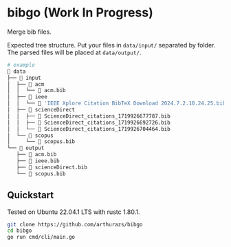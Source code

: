 # bibgo (Work In Progress)

Merge bib files.

Expected tree structure. Put your files in `data/input/` separated by folder.
The parsed files will be placed at `data/output/`.

```bash
# example
 data
├──  input
│  ├──  acm
│  │  └──  acm.bib
│  ├──  ieee
│  │  └──  'IEEE Xplore Citation BibTeX Download 2024.7.2.10.24.25.bib'
│  ├──  scienceDirect
│  │  ├──  ScienceDirect_citations_1719926677787.bib
│  │  ├──  ScienceDirect_citations_1719926692726.bib
│  │  └──  ScienceDirect_citations_1719926704464.bib
│  └──  scopus
│     └──  scopus.bib
└──  output
   ├──  acm.bib
   ├──  ieee.bib
   ├──  scienceDirect.bib
   └──  scopus.bib
```

## Quickstart

Tested on Ubuntu 22.04.1 LTS with rustc 1.80.1.

```bash
git clone https://github.com/arthurazs/bibgo
cd bibgo
go run cmd/cli/main.go
```
